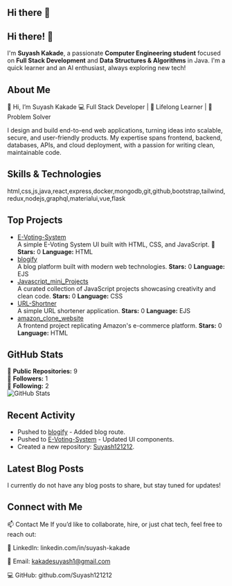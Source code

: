 ## Hi there 👋

<!--
**Suyash121212/Suyash121212** is a ✨ _special_ ✨ repository because its `README.md` (this file) appears on your GitHub profile.

Here are some ideas to get you started:

- 🔭 I’m currently working on ...
- 🌱 I’m currently learning ...
- 👯 I’m looking to collaborate on ...
- 🤔 I’m looking for help with ...
- 💬 Ask me about ...
- 📫 How to reach me: ...
- 😄 Pronouns: ...
- ⚡ Fun fact: ...
-->
## Hi there! 👋

I'm **Suyash Kakade**, a passionate **Computer Engineering student** focused on **Full Stack  Development** and **Data Structures & Algorithms** in Java. I'm a quick learner and an AI enthusiast, always exploring new tech!

## About Me

👋 Hi, I’m Suyash Kakade
💻 Full Stack Developer | 🌱 Lifelong Learner | 🚀 Problem Solver

I design and build end-to-end web applications, turning ideas into scalable, secure, and user-friendly products. My expertise spans frontend, backend, databases, APIs, and cloud deployment, with a passion for writing clean, maintainable code.



## Skills & Technologies

html,css,js,java,react,express,docker,mongodb,git,github,bootstrap,tailwind,redux,nodejs,graphql,materialui,vue,flask

## Top Projects

- [E-Voting-System](https://github.com/Suyash121212/E-Voting-System)  
  A simple E-Voting System UI built with HTML, CSS, and JavaScript. 🚀 **Stars:** 0  **Language:** HTML  
- [blogify](https://github.com/Suyash121212/blogify)  
  A blog platform built with modern web technologies. **Stars:** 0  **Language:** EJS  
- [Javascript_mini_Projects](https://github.com/Suyash121212/Javascript_mini_Projects)  
  A curated collection of JavaScript projects showcasing creativity and clean code. **Stars:** 0  **Language:** CSS  
- [URL-Shortner](https://github.com/Suyash121212/URL-Shortner)  
  A simple URL shortener application. **Stars:** 0  **Language:** EJS  
- [amazon_clone_website](https://github.com/Suyash121212/amazon_clone_website)  
  A frontend project replicating Amazon's e-commerce platform. **Stars:** 0  **Language:** HTML

## GitHub Stats

🔭 **Public Repositories:** 9  
👥 **Followers:** 1  
👤 **Following:** 2  
![GitHub Stats](https://github-readme-stats.vercel.app/api?username=Suyash121212&show_icons=true&theme=radical)

## Recent Activity

- Pushed to [blogify](https://github.com/Suyash121212/blogify) - Added blog route.  
- Pushed to [E-Voting-System](https://github.com/Suyash121212/E-Voting-System) - Updated UI components.  
- Created a new repository: [Suyash121212](https://github.com/Suyash121212/Suyash121212).

## Latest Blog Posts

I currently do not have any blog posts to share, but stay tuned for updates!

## Connect with Me

📫 Contact Me
If you’d like to collaborate, hire, or just chat tech, feel free to reach out:

💼 LinkedIn: linkedin.com/in/suyash-kakade

📧 Email: kakadesuyash1@gmail.com

💻 GitHub: github.com/Suyash121212


